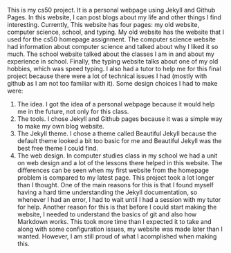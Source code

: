 This is my cs50 project. It is a personal webpage using Jekyll and Github Pages. In this website, I can post blogs about my life and other things I find interesting. Currently, This website has four pages: my old website, computer science, school, and typing. My old website has the website that I used for the cs50 homepage assignment. The computer science website had information about computer science and talked about why I liked it so much. The school website talked about the classes I am in and about my experience in school. Finally, the typing website talks about one of my old hobbies, which was speed typing. I also had a tutor to help me for this final project because there were a lot of technical issues I had (mostly with github as I am not too familiar with it).
Some design choices I had to make were:
1. The idea. I got the idea of a personal webpage because it would help me in the future, not only for this class.
2. The tools. I chose Jekyll and Github pages because it was a simple way to make my own blog website.
3. The Jekyll theme. I chose a theme called Beautiful Jekyll because the default theme looked a bit too basic for me and Beautiful Jekyll was the best free theme I could find.
4. The web design. In computer studies class in my school we had a unit on web design and a lot of the lessons there helped in this website. The differences can be seen when my first website from the homepage problem is compared to my latest page.
This project took a lot longer than I thought. One of the main reasons for this is that I found myself having a hard time understanding the Jekyll documentation, so whenever I had an error, I had to wait until I had a session with my tutor for help. Another reason for this is that before I could start making the website, I needed to understand the basics of git and also how Markdown works. This took more time than I expected it to take and along with some configuration issues, my website was made later than I wanted. However, I am still proud of what I acomplished when making this.
